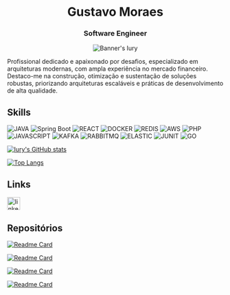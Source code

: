 <h1 align="center">Gustavo Moraes</h1>
<h3 align="center">Software Engineer</h3>

<p align="center">
  <img src="https://storage.worksome.dk/covers/cover-5730c0c2cbd4b2e7bd1b8ecb6c109c34.jpg?ts=?" alt="Banner's Iury"/>
</p>

Profissional dedicado e apaixonado por desafios, especializado em arquiteturas modernas, com ampla experiência no
mercado financeiro. Destaco-me na construção, otimização e sustentação de soluções robustas, priorizando
arquiteturas escaláveis e práticas de desenvolvimento de alta qualidade.

## Skills
![JAVA](https://img.shields.io/badge/Java-ED8B00?style=for-the-badge&logo=java&logoColor=white)
![Spring Boot](https://img.shields.io/badge/Spring-6DB33F?style=for-the-badge&logo=spring&logoColor=white)
![REACT](https://img.shields.io/badge/React-20232A?style=for-the-badge&logo=react&logoColor=61DAFB)
![DOCKER](https://img.shields.io/badge/Docker-2CA5E0?style=for-the-badge&logo=docker&logoColor=white)
![REDIS](https://img.shields.io/badge/redis-%23DD0031.svg?&style=for-the-badge&logo=redis&logoColor=white)
![AWS](https://img.shields.io/badge/Amazon_AWS-FF9900?style=for-the-badge&logo=amazonaws&logoColor=white)
![PHP](https://img.shields.io/badge/PHP-777BB4?style=for-the-badge&logo=php&logoColor=white)
![JAVASCRIPT](https://img.shields.io/badge/JavaScript-323330?style=for-the-badge&logo=javascript&logoColor=F7DF1E)
![KAFKA](https://img.shields.io/badge/Apache_Kafka-231F20?style=for-the-badge&logo=apache-kafka&logoColor=white)
![RABBITMQ](https://img.shields.io/badge/rabbitmq-%23FF6600.svg?&style=for-the-badge&logo=rabbitmq&logoColor=white)
![ELASTIC](https://img.shields.io/badge/Elastic_Search-005571?style=for-the-badge&logo=elasticsearch&logoColor=white)
![JUNIT](https://img.shields.io/badge/Junit5-25A162?style=for-the-badge&logo=junit5&logoColor=white)
![GO](https://img.shields.io/badge/Go-00ADD8?style=for-the-badge&logo=go&logoColor=white)

[![Iury's GitHub stats](https://github-readme-stats.vercel.app/api?username=gustavo-moliveira&show_icons=true&theme=radical)](https://github.com/anuraghazra/github-readme-stats)

[![Top Langs](https://github-readme-stats.vercel.app/api/top-langs/?username=gustavo-moliveira&layout=compact&theme=radical)](https://github.com/anuraghazra/github-readme-stats)

## Links
[<img src='https://img.shields.io/badge/LinkedIn-0077B5?style=for-the-badge&logo=linkedin&logoColor=white' alt='linkedin' height='30'>](https://www.linkedin.com/in/gustavo-moraes-762260208/)


## Repositórios
<div style="align="center";"> 
  
[![Readme Card](https://github-readme-stats.vercel.app/api/pin/?username=gustavo-moliveira&repo=rest-with-springboot-and-java&theme=radical)](https://github.com/gustavo-moliveira/rest-with-springboot-and-java)

[![Readme Card](https://github-readme-stats.vercel.app/api/pin/?username=gustavo-moliveira&repo=microservices-communication&theme=radical)](https://github.com/gustavo-moliveira/microservices-communication)

[![Readme Card](https://github-readme-stats.vercel.app/api/pin/?username=gustavo-moliveira&repo=schedule-service&theme=radical)](https://github.com/gustavo-moliveira/schedule-service)

[![Readme Card](https://github-readme-stats.vercel.app/api/pin/?username=gustavo-moliveira&repo=payment-kafka&theme=radical)](https://github.com/gustavo-moliveira/payment-kafka)
</div>
